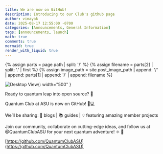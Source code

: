 ```yaml
---
title: We are now on GitHub!
description: Introducing to our Club's github page
author: vinayak
date: 2025-08-17 12:55:00 -0700
categories: [Announcements, General Information]
tags: [announcements, launch]
math: true
comments: true
mermaid: true
render_with_liquid: true
---
```

{% assign parts = page.path | split: '/' %}
{% assign filename = parts[2] | split: '.' | first %}
{% assign image_path = site.post_image_path | append: '/' | append: parts[1] | append: '/' | append: filename %}


![Desktop View]({{image_path}}/GitLaunch.png){: width="500" }

Ready to quantum leap into open source? 🚀

Quantum Club at ASU is now on GitHub! 🤨💻

We’ll be sharing:
📝 blogs | 📚 guides | 💡 featuring amazing member projects 

Join our community, collaborate on cutting-edge ideas, and follow us at @QuantumClubASU for your next quantum adventure! ⚛️ 🎉 

[https://github.com/QuantumClubASU](https://github.com/QuantumClubASU)

